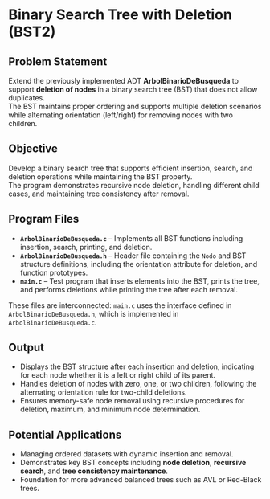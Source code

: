 # Binary Search Tree with Deletion (BST2)

## Problem Statement
Extend the previously implemented ADT **ArbolBinarioDeBusqueda** to support **deletion of nodes** in a binary search tree (BST) that does not allow duplicates.  
The BST maintains proper ordering and supports multiple deletion scenarios while alternating orientation (left/right) for removing nodes with two children.

## Objective
Develop a binary search tree that supports efficient insertion, search, and deletion operations while maintaining the BST property.  
The program demonstrates recursive node deletion, handling different child cases, and maintaining tree consistency after removal.

## Program Files

- **`ArbolBinarioDeBusqueda.c`** – Implements all BST functions including insertion, search, printing, and deletion.  
- **`ArbolBinarioDeBusqueda.h`** – Header file containing the `Nodo` and BST structure definitions, including the orientation attribute for deletion, and function prototypes.  
- **`main.c`** – Test program that inserts elements into the BST, prints the tree, and performs deletions while printing the tree after each removal.

These files are interconnected: `main.c` uses the interface defined in `ArbolBinarioDeBusqueda.h`, which is implemented in `ArbolBinarioDeBusqueda.c`.

## Output

- Displays the BST structure after each insertion and deletion, indicating for each node whether it is a left or right child of its parent.  
- Handles deletion of nodes with zero, one, or two children, following the alternating orientation rule for two-child deletions.  
- Ensures memory-safe node removal using recursive procedures for deletion, maximum, and minimum node determination.  

## Potential Applications

- Managing ordered datasets with dynamic insertion and removal.  
- Demonstrates key BST concepts including **node deletion**, **recursive search**, and **tree consistency maintenance**.  
- Foundation for more advanced balanced trees such as AVL or Red-Black trees.
